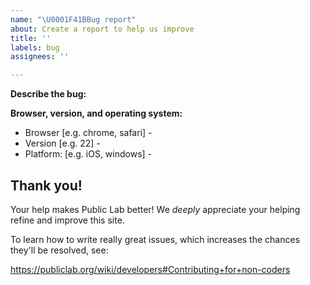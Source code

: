 ```yaml
---
name: "\U0001F41BBug report"
about: Create a report to help us improve
title: ''
labels: bug
assignees: ''

---
```


<!--
After this comment box, please fill in as much of the template below as you can. 

*Suggested prompts to describe the issue*:

> What happened vs. what did you expect to happen?

> Steps to reproduce the behavior (ex. 1. Go to... 2. Click on... 3. See error...)
> If possible, please provide code that demonstrates the problem
> If applicable, add screenshots / gifs
-->

<!-- Start below this comment. -->

**Describe the bug:**



**Browser, version, and operating system:**

 - Browser [e.g. chrome, safari] -
 - Version [e.g. 22] -
 - Platform: [e.g. iOS, windows] - 

<!-- End. -->

## Thank you!

Your help makes Public Lab better! We *deeply* appreciate your helping refine and improve this site. 

To learn how to write really great issues, which increases the chances they'll be resolved, see:

https://publiclab.org/wiki/developers#Contributing+for+non-coders
